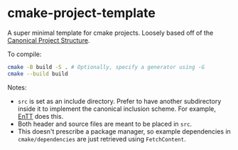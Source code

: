 # cmake-project-template

A super minimal template for cmake projects. Loosely based off of the [Canonical
Project Structure](https://www.open-std.org/jtc1/sc22/wg21/docs/papers/2018/p1204r0.html).

To compile:

```sh
cmake -B build -S . # Optionally, specify a generator using -G
cmake --build build
```

Notes:
- `src` is set as an include directory. Prefer to have another subdirectory
  inside it to implement the canonical inclusion scheme. For example,
  [EnTT](https://github.com/skypjack/entt) does this.
- Both header and source files are meant to be placed in `src`.
- This doesn't prescribe a package manager, so example dependencies in
  `cmake/dependencies` are just retrieved using `FetchContent`.
